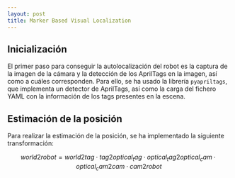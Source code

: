 ```yaml
---
layout: post
title: Marker Based Visual Localization
---
```


## Inicialización
El primer paso para conseguir la autolocalización del robot es la captura de la imagen de la cámara y la detección de los AprilTags en la imagen, así como a cuáles corresponden. Para ello, se ha usado la librería `pyapriltags`, que implementa un detector de AprilTags, así como la carga del fichero YAML con la información de los tags presentes en la escena.

## Estimación de la posición
Para realizar la estimación de la posición, se ha implementado la siguiente transformación:

$$
world2robot = world2tag \cdot tag2optical_tag \cdot optical_tag2optical_cam \cdot optical_cam2cam \cdot cam2robot
$$
